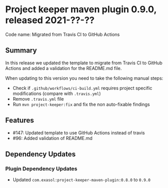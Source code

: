 # Project keeper maven plugin 0.9.0, released 2021-??-??

Code name: Migrated from Travis CI to GitHub Actions

## Summary

In this release we updated the template to migrate from Travis CI to GitHub Actions and added a validation for the README.md file.

When updating to this version you need to take the following manual steps:

* Check if `.github/workflows/ci-build.yml` requires project specific modifications (compare with `.travis.yml`)
* Remove `.travis.yml` file
* Run `mvn project-keeper:fix` and fix the non auto-fixable findings

## Features

* #147: Updated template to use GitHub Actions instead of travis
* #96: Added validation of README.md

## Dependency Updates

### Plugin Dependency Updates

* Updated `com.exasol:project-keeper-maven-plugin:0.8.0` to `0.9.0`

